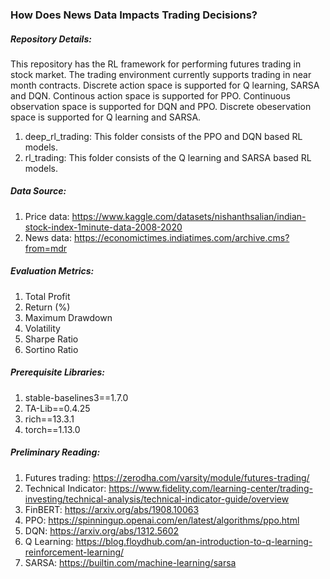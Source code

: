 ### How Does News Data Impacts Trading Decisions?

##### Repository Details:
This repository has the RL framework for performing futures trading in stock market.
The trading environment currently supports trading in near month contracts.
Discrete action space is supported for Q learning, SARSA and DQN. Continous action space is supported for PPO.
Continuous observation space is supported for DQN and PPO. Discrete obeservation space is supported for Q learning and SARSA.

1. deep_rl_trading: This folder consists of the PPO and DQN based RL models.
2. rl_trading: This folder consists of the Q learning and SARSA based RL models.

##### Data Source:
1. Price data: https://www.kaggle.com/datasets/nishanthsalian/indian-stock-index-1minute-data-2008-2020
2. News data: https://economictimes.indiatimes.com/archive.cms?from=mdr

##### Evaluation Metrics:
1. Total Profit
2. Return (%)
3. Maximum Drawdown
4. Volatility
5. Sharpe Ratio
6. Sortino Ratio

##### Prerequisite Libraries:
1. stable-baselines3==1.7.0
2. TA-Lib==0.4.25
3. rich==13.3.1
4. torch==1.13.0

##### Preliminary Reading:
1. Futures trading: https://zerodha.com/varsity/module/futures-trading/
2. Technical Indicator: https://www.fidelity.com/learning-center/trading-investing/technical-analysis/technical-indicator-guide/overview
3. FinBERT: https://arxiv.org/abs/1908.10063
4. PPO: https://spinningup.openai.com/en/latest/algorithms/ppo.html
5. DQN: https://arxiv.org/abs/1312.5602
6. Q Learning: https://blog.floydhub.com/an-introduction-to-q-learning-reinforcement-learning/
7. SARSA: https://builtin.com/machine-learning/sarsa
